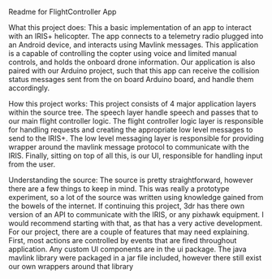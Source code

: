 Readme for FlightController App

What this project does:
This a basic implementation of an app to interact with an IRIS+ helicopter. The app connects to a telemetry radio plugged into an Android device, and interacts using Mavlink messages. This application is a capable of controlling the copter using voice and limited manual controls, and holds the onboard drone information. Our application is also paired with our Arduino project, such that this app can receive the collision status messages sent from the on board Arduino board, and handle them accordingly.


How this project works:
This project consists of 4 major application layers within the source tree. The speech layer handle speech and passes that to our main flight controller logic. The flight controller logic layer is responsible for handling requests and creating the appropriate low level messages to send to the IRIS+. The low level messaging layer is responsible for providing wrapper around the mavlink message protocol to communicate with the IRIS. Finally, sitting on top of all this, is our UI, responsible for handling input from the user. 

Understanding the source:
The source is pretty straightforward, however there are a few things to keep in mind. This was really a prototype experiment, so a lot of the source was written using knowledge gained from the bowels of the internet. If continuing this project, 3dr has there own version of an API to communicate with the IRIS, or any pixhawk equipment. I would recommend starting with that, as that has a very active development. 
For our project, there are a couple of features that may need explaining. First, most actions are controlled by events that are fired throughout application. Any custom UI components are in the ui package. The java mavlink library were packaged in a jar file included, however there still exist our own wrappers around that library
